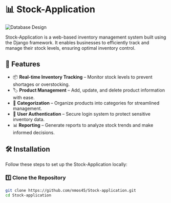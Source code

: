 # 📊 Stock-Application

![Database Design](images/db_design.png)

Stock-Application is a web-based inventory management system built using the Django framework. It enables businesses to efficiently track and manage their stock levels, ensuring optimal inventory control.

## 🚀 Features

- 📦 **Real-time Inventory Tracking** – Monitor stock levels to prevent shortages or overstocking.
- 🏷 **Product Management** – Add, update, and delete product information with ease.
- 📂 **Categorization** – Organize products into categories for streamlined management.
- 🔐 **User Authentication** – Secure login system to protect sensitive inventory data.
- 📊 **Reporting** – Generate reports to analyze stock trends and make informed decisions.

## 🛠 Installation

Follow these steps to set up the Stock-Application locally:

### 1️⃣ Clone the Repository
```bash
git clone https://github.com/nmos45/Stock-application.git
cd Stock-application
